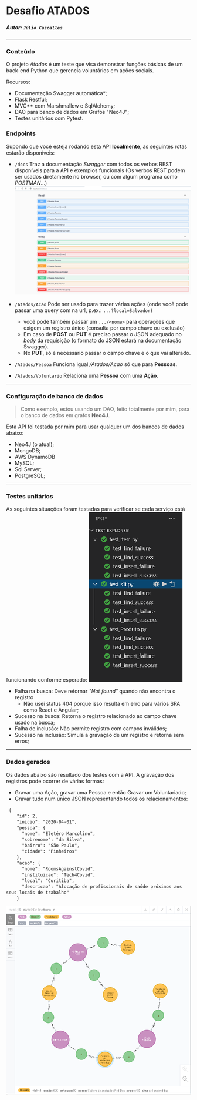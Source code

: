 # Desafio ATADOS

##### Autor: `Júlio Cascalles`


---
### Conteúdo
O projeto _Atados_ é um teste que visa demonstrar funções básicas de um back-end Python que gerencia voluntários em ações sociais.

Recursos:
* Documentação Swagger automática*;
* Flask Restful;
* MVC** com Marshmallow e SqlAlchemy;
* DAO para banco de dados em Grafos "Neo4J";
* Testes unitários com Pytest.


### Endpoints
Supondo que você esteja rodando esta API **localmente**, as seguintes rotas estarão disponíveis:
    
* `/docs` Traz a documentação _Swagger_ com todos os verbos REST disponíveis para a API e exemplos funcionais (Os verbos REST podem ser usados diretamente no browser, ou com algum programa como _POSTMAN_...)
![verbos REST](./doc/Swagger.png)

* `/Atados/Acao` Pode ser usado para trazer várias ações (onde você pode passar uma query com na url, p.ex.: `...?local=Salvador`)
    * você pode também passar um `.../<nome>`
    para operações que exigem um registro único (consulta por campo chave ou exclusão)
    * Em caso de **POST** ou **PUT** é preciso passar o JSON adequado no _body_ da requisição (o formato do JSON estará na documentação Swagger).
    * No **PUT**, só é necessário passar o campo chave e o que vai alterado.

* `/Atados/Pessoa` Funciona igual _/Atados/Acao_ só que para **Pessoas**.

* `/Atados/Voluntario` Relaciona uma **Pessoa** com uma **Ação**.

---

### Configuração de banco de dados
> Como exemplo, estou usando um DAO, feito totalmente por mim, para o banco de dados em grafos **Neo4J**.

Esta API foi testada por mim para usar qualquer um dos bancos de dados abaixo:
* Neo4J (o atual);
* MongoDB;
* AWS DynamoDB 
* MySQL;
* Sql Server;
* PostgreSQL;

---
### Testes unitários
As seguintes situações foram testadas para verificar se cada serviço está funcionando conforme esperado:
![](./doc/testes_unitarios2.png)
* Falha na busca: Deve retornar _"Not found"_ quando não encontra o registro
    * Não usei status 404 porque isso resulta em erro para vários SPA como React e Angular;
* Sucesso na busca: Retorna o registro relacionado ao campo chave usado na busca;
* Falha de inclusão: Não permite registro com campos inválidos;
* Sucesso na inclusão: Simula a gravação de um registro e retorna sem erros;

---
### Dados gerados

Os dados abaixo são resultado dos testes com a API.
A gravação dos registros pode ocorrer de várias formas:
* Gravar uma Ação, gravar uma Pessoa e então Gravar um Voluntariado;
* Gravar tudo num único JSON representando todos os relacionamentos:

```
 {
    "id": 2,
    "inicio": "2020-04-01",
    "pessoa": {
      "nome": "Eletéro Marcolino",
      "sobrenome": "da Silva",
      "bairro": "São Paulo",
      "cidade": "Pinheiros"
    },
    "acao": {
      "nome": "RoomsAgainstCovid",
      "instituicao": "Tech4Covid",
      "local": "Curitiba",
      "descricao": "Alocação de profissionais de saúde próximos aos seus locais de trabalho"
    }
```

![](./doc/dados.png)